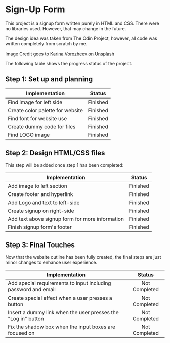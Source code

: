 # Sign-Up Form

This project is a signup form written purely in HTML and CSS. There were no libraries used. However, that may change in the future.

The design idea was taken from The Odin Project, however, all code was written completely from scratch by me.

Image Credit goes to [Karina Vorozheev on Unsplash](https://unsplash.com/@_k_arinn)

The following table shows the progress status of the project.

## Step 1: Set up and planning

| Implementation                   |  Status  |
| -------------------------------- | :------: |
| Find image for left side         | Finished |
| Create color palette for website | Finished |
| Find font for website use        | Finished |
| Create dummy code for files      | Finished |
| Find LOGO image                  | Finished |

## Step 2: Design HTML/CSS files

This step will be added once step 1 has been completed:

| Implementation                                  |  Status  |
| ----------------------------------------------- | :------: |
| Add image to left section                       | Finished |
| Create footer and hyperlink                     | Finished |
| Add Logo and text to left-side                  | Finished |
| Create signup on right-side                     | Finished |
| Add text above signup form for more information | Finished |
| Finish signup form's footer                     | Finished |

## Step 3: Final Touches

Now that the website outline has been fully created, the final steps are just minor changes to enhance user experience.

| Implementation                                                 |    Status     |
| -------------------------------------------------------------- | :-----------: |
| Add special requirements to input including password and email | Not Completed |
| Create special effect when a user presses a button             | Not Completed |
| Insert a dummy link when the user presses the "Log in" button  | Not Completed |
| Fix the shadow box when the input boxes are focused on         | Not Completed |
